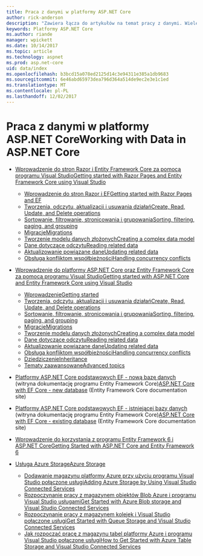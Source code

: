```yaml
---
title: Praca z danymi w platformy ASP.NET Core
author: rick-anderson
description: "Zawiera łącza do artykułów na temat pracy z danymi. Wiele Użyj programu Entity Framework Core."
keywords: Platformy ASP.NET Core
ms.author: riande
manager: wpickett
ms.date: 10/14/2017
ms.topic: article
ms.technology: aspnet
ms.prod: asp.net-core
uid: data/index
ms.openlocfilehash: b3bcd15a078ed2125d14c3e94311e385a1db9683
ms.sourcegitcommit: 6e46abd65973dea796d364a514de9ec2e3e1c1ed
ms.translationtype: MT
ms.contentlocale: pl-PL
ms.lasthandoff: 12/02/2017
---
```

# <a name="working-with-data-in-aspnet-core"></a><span data-ttu-id="0d924-105">Praca z danymi w platformy ASP.NET Core</span><span class="sxs-lookup"><span data-stu-id="0d924-105">Working with Data in ASP.NET Core</span></span> 

* [<span data-ttu-id="0d924-106">Wprowadzenie do stron Razor i Entity Framework Core za pomocą programu Visual Studio</span><span class="sxs-lookup"><span data-stu-id="0d924-106">Getting started with Razor Pages and Entity Framework Core using Visual Studio</span></span>](xref:data/ef-rp/index)

   * [<span data-ttu-id="0d924-107">Wprowadzenie do stron Razor i EF</span><span class="sxs-lookup"><span data-stu-id="0d924-107">Getting started with Razor Pages and EF</span></span>](xref:data/ef-rp/intro)
   * [<span data-ttu-id="0d924-108">Tworzenia, odczytu, aktualizacji i usuwania działań</span><span class="sxs-lookup"><span data-stu-id="0d924-108">Create, Read, Update, and Delete operations</span></span>](xref:data/ef-rp/crud)
   * [<span data-ttu-id="0d924-109">Sortowanie, filtrowanie, stronicowania i grupowania</span><span class="sxs-lookup"><span data-stu-id="0d924-109">Sorting, filtering, paging, and grouping</span></span>](xref:data/ef-rp/sort-filter-page)
   * [<span data-ttu-id="0d924-110">Migracje</span><span class="sxs-lookup"><span data-stu-id="0d924-110">Migrations</span></span>](xref:data/ef-rp/migrations)
   * [<span data-ttu-id="0d924-111">Tworzenie modelu danych złożonych</span><span class="sxs-lookup"><span data-stu-id="0d924-111">Creating a complex data model</span></span>](xref:data/ef-rp/complex-data-model)
   * [<span data-ttu-id="0d924-112">Dane dotyczące odczytu</span><span class="sxs-lookup"><span data-stu-id="0d924-112">Reading related data</span></span>](xref:data/ef-rp/read-related-data)
   * [<span data-ttu-id="0d924-113">Aktualizowanie powiązane dane</span><span class="sxs-lookup"><span data-stu-id="0d924-113">Updating related data</span></span>](xref:data/ef-rp/update-related-data)
   * [<span data-ttu-id="0d924-114">Obsługa konfliktom współbieżności</span><span class="sxs-lookup"><span data-stu-id="0d924-114">Handling concurrency conflicts</span></span>](xref:data/ef-rp/concurrency)

*   [<span data-ttu-id="0d924-115">Wprowadzenie do platformy ASP.NET Core oraz Entity Framework Core za pomocą programu Visual Studio</span><span class="sxs-lookup"><span data-stu-id="0d924-115">Getting started with ASP.NET Core and Entity Framework Core using Visual Studio</span></span>](ef-mvc/index.md)
    *   [<span data-ttu-id="0d924-116">Wprowadzenie</span><span class="sxs-lookup"><span data-stu-id="0d924-116">Getting started</span></span>](ef-mvc/intro.md)
    *   [<span data-ttu-id="0d924-117">Tworzenia, odczytu, aktualizacji i usuwania działań</span><span class="sxs-lookup"><span data-stu-id="0d924-117">Create, Read, Update, and Delete operations</span></span>](xref:data/ef-mvc/crud)
    *   [<span data-ttu-id="0d924-118">Sortowanie, filtrowanie, stronicowania i grupowania</span><span class="sxs-lookup"><span data-stu-id="0d924-118">Sorting, filtering, paging, and grouping</span></span>](xref:data/ef-mvc/sort-filter-page)
    *   [<span data-ttu-id="0d924-119">Migracje</span><span class="sxs-lookup"><span data-stu-id="0d924-119">Migrations</span></span>](xref:data/ef-mvc/migrations)
    *   [<span data-ttu-id="0d924-120">Tworzenie modelu danych złożonych</span><span class="sxs-lookup"><span data-stu-id="0d924-120">Creating a complex data model</span></span>](ef-mvc/complex-data-model.md)
    *   [<span data-ttu-id="0d924-121">Dane dotyczące odczytu</span><span class="sxs-lookup"><span data-stu-id="0d924-121">Reading related data</span></span>](ef-mvc/read-related-data.md)
    *   [<span data-ttu-id="0d924-122">Aktualizowanie powiązane dane</span><span class="sxs-lookup"><span data-stu-id="0d924-122">Updating related data</span></span>](ef-mvc/update-related-data.md)
    *   [<span data-ttu-id="0d924-123">Obsługa konfliktom współbieżności</span><span class="sxs-lookup"><span data-stu-id="0d924-123">Handling concurrency conflicts</span></span>](ef-mvc/concurrency.md)
    *   [<span data-ttu-id="0d924-124">Dziedziczenie</span><span class="sxs-lookup"><span data-stu-id="0d924-124">Inheritance</span></span>](ef-mvc/inheritance.md)
    *   [<span data-ttu-id="0d924-125">Tematy zaawansowane</span><span class="sxs-lookup"><span data-stu-id="0d924-125">Advanced topics</span></span>](ef-mvc/advanced.md)
* <span data-ttu-id="0d924-126">[Platformy ASP.NET Core podstawowych EF - nową bazę danych](https://docs.microsoft.com/ef/core/get-started/aspnetcore/new-db) (witryna dokumentację programu Entity Framework Core)</span><span class="sxs-lookup"><span data-stu-id="0d924-126">[ASP.NET Core with EF Core - new database](https://docs.microsoft.com/ef/core/get-started/aspnetcore/new-db) (Entity Framework Core documentation site)</span></span>
* <span data-ttu-id="0d924-127">[Platformy ASP.NET Core podstawowych EF - istniejącej bazy danych](https://docs.microsoft.com/ef/core/get-started/aspnetcore/existing-db) (witryna dokumentację programu Entity Framework Core)</span><span class="sxs-lookup"><span data-stu-id="0d924-127">[ASP.NET Core with EF Core - existing database](https://docs.microsoft.com/ef/core/get-started/aspnetcore/existing-db) (Entity Framework Core documentation site)</span></span>
*   [<span data-ttu-id="0d924-128">Wprowadzenie do korzystania z programu Entity Framework 6 i ASP.NET Core</span><span class="sxs-lookup"><span data-stu-id="0d924-128">Getting Started with ASP.NET Core and Entity Framework 6</span></span>](entity-framework-6.md)
*   [<span data-ttu-id="0d924-129">Usługa Azure Storage</span><span class="sxs-lookup"><span data-stu-id="0d924-129">Azure Storage</span></span>](azure-storage/index.md)
    *   [<span data-ttu-id="0d924-130">Dodawanie magazynu platformy Azure przy użyciu programu Visual Studio połączone usługi</span><span class="sxs-lookup"><span data-stu-id="0d924-130">Adding Azure Storage by Using Visual Studio Connected Services</span></span>](https://azure.microsoft.com/documentation/articles/vs-azure-tools-connected-services-storage/)
    *   [<span data-ttu-id="0d924-131">Rozpoczynanie pracy z magazynem obiektów Blob Azure i programu Visual Studio usługami</span><span class="sxs-lookup"><span data-stu-id="0d924-131">Get Started with Azure Blob storage and Visual Studio Connected Services</span></span>](https://azure.microsoft.com/documentation/articles/vs-storage-aspnet5-getting-started-blobs/)
    *   [<span data-ttu-id="0d924-132">Rozpoczynanie pracy z magazynem kolejek i Visual Studio połączone usługi</span><span class="sxs-lookup"><span data-stu-id="0d924-132">Get Started with Queue Storage and Visual Studio Connected Services</span></span>](https://azure.microsoft.com/documentation/articles/vs-storage-aspnet5-getting-started-queues/)
    *   [<span data-ttu-id="0d924-133">Jak rozpocząć pracę z magazynu tabel platformy Azure i programu Visual Studio połączone usługi</span><span class="sxs-lookup"><span data-stu-id="0d924-133">How to Get Started with Azure Table Storage and Visual Studio Connected Services</span></span>](https://azure.microsoft.com/documentation/articles/vs-storage-aspnet5-getting-started-tables/)

